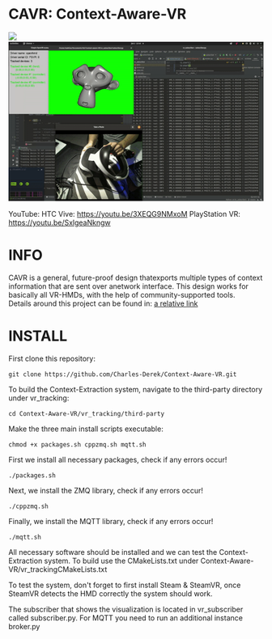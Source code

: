 # CAVR: Context-Aware-VR 
![](htc.gif)
![](psvr.gif)

YouTube:
HTC Vive: https://youtu.be/3XEQG9NMxoM
PlayStation VR: https://youtu.be/SxlgeaNkngw

# INFO

CAVR is a general, future-proof design thatexports multiple types of context information that are sent over anetwork interface. This design works for basically all VR-HMDs, with the help of community-supported tools.  
Details around this project can be found in: [a relative link](CAVR.pdf)
 
 
# INSTALL

First clone this repository:

```
git clone https://github.com/Charles-Derek/Context-Aware-VR.git
```

To build the Context-Extraction system, navigate to the third-party directory under vr_tracking:

```
cd Context-Aware-VR/vr_tracking/third-party
```

Make the three main install scripts executable:
```
chmod +x packages.sh cppzmq.sh mqtt.sh
```

First we install all necessary packages, check if any errors occur!
```
./packages.sh
```
Next, we install the ZMQ library, check if any errors occur!
```
./cppzmq.sh
```
Finally, we install the MQTT library, check if any errors occur!
```
./mqtt.sh
```

All necessary software should be installed and we can test the Context-Extraction system.
To build use the CMakeLists.txt under Context-Aware-VR/vr_trackingCMakeLists.txt

To test the system, don't forget to first install Steam \& SteamVR, once SteamVR detects the HMD correctly the system should work.



The subscriber that shows the visualization is located in vr_subscriber called subscriber.py.
For MQTT you need to run an additional instance broker.py
